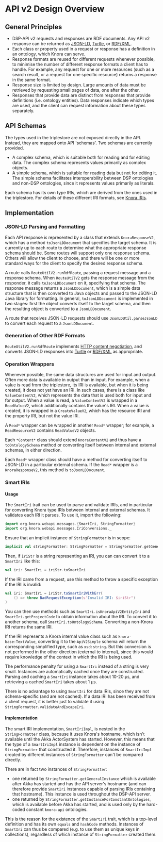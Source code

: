 <!---
Copyright © 2015-2021 the contributors (see Contributors.md).

This file is part of DSP — DaSCH Service Platform.

DSP is free software: you can redistribute it and/or modify
it under the terms of the GNU Affero General Public License as published
by the Free Software Foundation, either version 3 of the License, or
(at your option) any later version.

DSP is distributed in the hope that it will be useful,
but WITHOUT ANY WARRANTY; without even the implied warranty of
MERCHANTABILITY or FITNESS FOR A PARTICULAR PURPOSE.  See the
GNU Affero General Public License for more details.

You should have received a copy of the GNU Affero General Public
License along with DSP. If not, see <http://www.gnu.org/licenses/>.
-->

# API v2 Design Overview

## General Principles

- DSP-API v2 requests and responses are RDF documents. Any API v2 response can be returned
  as [JSON-LD](https://json-ld.org/spec/latest/json-ld/),
  [Turtle](https://www.w3.org/TR/turtle/), or [RDF/XML](https://www.w3.org/TR/rdf-syntax-grammar/).
- Each class or property used in a request or response has a definition in an ontology, which Knora can serve.
- Response formats are reused for different requests whenever possible, to minimise the number of different response
  formats a client has to handle. For example, any request for one or more resources (such as a search result, or a
  request for one specific resource) returns a response in the same format.
- Response size is limited by design. Large amounts of data must be retrieved by requesting small pages of data, one
  after the other.
- Responses that provide data are distinct from responses that provide definitions (i.e. ontology entities). Data
  responses indicate which types are used, and the client can request information about these types separately.

## API Schemas

The types used in the triplestore are not exposed directly in the API. Instead, they are mapped onto API 'schemas'. Two
schemas are currently provided.

- A complex schema, which is suitable both for reading and for editing data. The complex schema represents values
  primarily as complex objects.
- A simple schema, which is suitable for reading data but not for editing it. The simple schema facilitates
  interoperability between DSP ontologies and non-DSP ontologies, since it represents values primarily as literals.

Each schema has its own type IRIs, which are derived from the ones used in the triplestore. For details of these
different IRI formats, see
[Knora IRIs](../../../03-apis/api-v2/knora-iris.md).

## Implementation

### JSON-LD Parsing and Formatting

Each API response is represented by a class that extends
`KnoraResponseV2`, which has a method `toJsonLDDocument` that specifies the target schema. It is currently up to each
route to determine what the appropriate response schema should be. Some routes will support only one response schema.
Others will allow the client to choose, and there will be one or more standard ways for the client to specify the
desired response schema.

A route calls `RouteUtilV2.runRdfRoute`, passing a request message and a response schema. When `RouteUtilV2` gets the
response message from the responder, it calls `toJsonLDDocument` on it, specifying that schema. The response message
returns a `JsonLDDocument`, which is a simple data structure that is then converted to Java objects and passed to the
JSON-LD Java library for formatting. In general, `toJsonLDDocument` is implemented in two stages: first the object
converts itself to the target schema, and then the resulting object is converted to a
`JsonLDDocument`.

A route that receives JSON-LD requests should use
`JsonLDUtil.parseJsonLD` to convert each request to a `JsonLDDocument`.

### Generation of Other RDF Formats

`RouteUtilV2.runRdfRoute` implements
[HTTP content negotiation](https://tools.ietf.org/html/rfc7231#section-5.3.2), and converts JSON-LD responses
into [Turtle](https://www.w3.org/TR/turtle/)
or [RDF/XML](https://www.w3.org/TR/rdf-syntax-grammar/) as appropriate.

### Operation Wrappers

Whenever possible, the same data structures are used for input and output. Often more data is available in output than
in input. For example, when a value is read from the triplestore, its IRI is available, but when it is being created, it
does not yet have an IRI. In such cases, there is a class like `ValueContentV2`, which represents the data that is used
both for input and for output. When a value is read, a
`ValueContentV2` is wrapped in a `ReadValueV2`, which additionally contains the value's IRI. When a value is created, it
is wrapped in a
`CreateValueV2`, which has the resource IRI and the property IRI, but not the value IRI.

A `Read*` wrapper can be wrapped in another `Read*` wrapper; for example, a `ReadResourceV2` contains `ReadValueV2`
objects.

Each `*Content*` class should extend `KnoraContentV2` and thus have a
`toOntologySchema` method or converting itself between internal and external schemas, in either direction.

Each `Read*` wrapper class should have a method for converting itself to JSON-LD in a particular external schema. If
the `Read*` wrapper is a
`KnoraResponseV2`, this method is `toJsonLDDocument`.

### Smart IRIs

#### Usage

The `SmartIri` trait can be used to parse and validate IRIs, and in particular for converting Knora type IRIs between
internal and external schemas. It validates each IRI it parses. To use it, import the following:

```scala
import org.knora.webapi.messages.{SmartIri, StringFormatter}
import org.knora.webapi.messages.IriConversions._
```

Ensure that an implicit instance of `StringFormatter` is in scope:

```scala
implicit val stringFormatter: StringFormatter = StringFormatter.getGeneralInstance
```

Then, if `iriStr` is a string representing an IRI, you can can convert it to a `SmartIri` like this:

```scala
val iri: SmartIri = iriStr.toSmartIri
```

If the IRI came from a request, use this method to throw a specific exception if the IRI is invalid:

```scala
val iri: SmartIri = iriStr.toSmartIriWithErr(
    () => throw BadRequestException(s"Invalid IRI: $iriStr")
)
```

You can then use methods such as `SmartIri.isKnoraApiV2EntityIri` and
`SmartIri.getProjectCode` to obtain information about the IRI. To convert it to another schema,
call `SmartIri.toOntologySchema`. Converting a non-Knora IRI returns the same IRI.

If the IRI represents a Knora internal value class such as
`knora-base:TextValue`, converting it to the `ApiV2Simple` schema will return the corresponding simplified type, such
as `xsd:string`. But this conversion is not performed in the other direction (external to internal), since this would
require knowledge of the context in which the IRI is being used.

The performance penalty for using a `SmartIri` instead of a string is very small. Instances are automatically cached
once they are constructed. Parsing and caching a `SmartIri` instance takes about 10-20 µs, and retrieving a
cached `SmartIri` takes about 1 µs.

There is no advantage to using `SmartIri` for data IRIs, since they are not schema-specific (and are not cached). If a
data IRI has been received from a client request, it is better just to validate it using
`StringFormatter.validateAndEscapeIri`.

#### Implementation

The smart IRI implementation, `SmartIriImpl`, is nested in the
`StringFormatter` class, because it uses Knora's hostname, which isn't available until the Akka ActorSystem has started.
However, this means that the type of a `SmartIriImpl` instance is dependent on the instance of `StringFormatter` that
constructed it. Therefore, instances of `SmartIriImpl` created by different instances of
`StringFormatter` can't be compared directly.

There are in fact two instances of `StringFormatter`:

- one returned by `StringFormatter.getGeneralInstance` which is available after Akka has started and has the API
  server's hostname
  (and can therefore provide `SmartIri` instances capable of parsing IRIs containing that hostname). This instance is
  used throughout the DSP-API server.
- one returned by `StringFormatter.getInstanceForConstantOntologies`, which is available before Akka has started, and is
  used only by the hard-coded constant `knora-api` ontologies.

This is the reason for the existence of the `SmartIri` trait, which is a top-level definition and has its own `equals`
and `hashCode` methods. Instances of `SmartIri` can thus be compared (e.g. to use them as unique keys in collections),
regardless of which instance of `StringFormatter`
created them.
